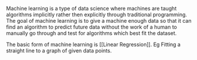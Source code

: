 Machine learning is a type of data science where machines are taught algorithms implicitly rather then explicitly through traditional programming. The goal of machine learning is to give a machine enough data so that it can find an algorithm to predict future data without the work of a human to manually go through and test for algorithms which best fit the dataset.

The basic form of machine learning is [[Linear Regression]]. Eg Fitting a straight line to a graph of given data points.